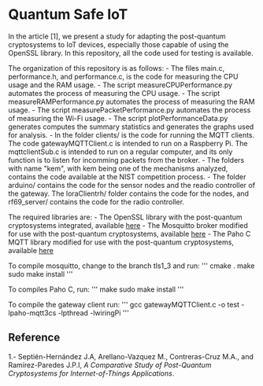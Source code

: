 # Quantum Safe IoT

In the article [1], we present a study for adapting the post-quantum cryptosystems to IoT devices, especially
those capable of using the OpenSSL library. In this repository, all the code used for testing is available.

The organization of this repository is as follows:
    - The files main.c, performance.h, and performance.c, is the code for measuring the CPU usage and the RAM usage.
    - The script measureCPUPerformance.py automates the process of measuring the CPU usage.
    - The script measureRAMPerformance.py automates the process of measuring the RAM usage.
    - The script measurePacketPerformance.py automates the process of measuring the Wi-Fi usage.
    - The script plotPerformanceData.py generates computes the summary statistics and generates the graphs used for analysis.
    - In the folder clients/ is the code for running the MQTT clients. The code gatewayMQTTClient.c is intended to run on a Raspberry Pi. The mqttclientSub.c is intended to run on a regular computer, and its only function is to listen for incomming packets from the broker.
    - The folders with name "kem", with kem being one of the mechanisms analyzed, contains the code available at the NIST competition process.
    - The folder arduino/ contains the code for the sensor nodes and the readio controller of the gateway. The loraClientrh/ folder contains the code for the nodes, and rf69_server/ contains the code for the radio controller.

The required libraries are:
    - The OpenSSL library with the post-quantum cryptosystems integrated, available [here](https://github.com/open-quantum-safe/openssl)
    - The Mosquitto broker modified for use with the post-quantum cryptosystems, available [here](https://github.com/Septien/mosquitto/tree/tls1_3)
    - The Paho C MQTT library modified for use with the post-quantum cryptosystems, available [here](https:github.com/Septien/paho.mqtt.c)

To compile mosquitto, change to the branch tls1_3 and run:
'''
cmake .
make
sudo make install
'''

To compiles Paho C, run:
'''
make
sudo make install
'''

To compile the gateway client run:
'''
gcc gatewayMQTTClient.c -o test -lpaho-mqtt3cs -lpthread -lwiringPi
'''

## Reference
1.- Septién-Hernández J.A, Arellano-Vazquez M., Contreras-Cruz M.A., and Ramírez-Paredes J.P.I, *A Comparative Study of Post-Quantum Cryptosystems for Internet-of-Things Applications*.